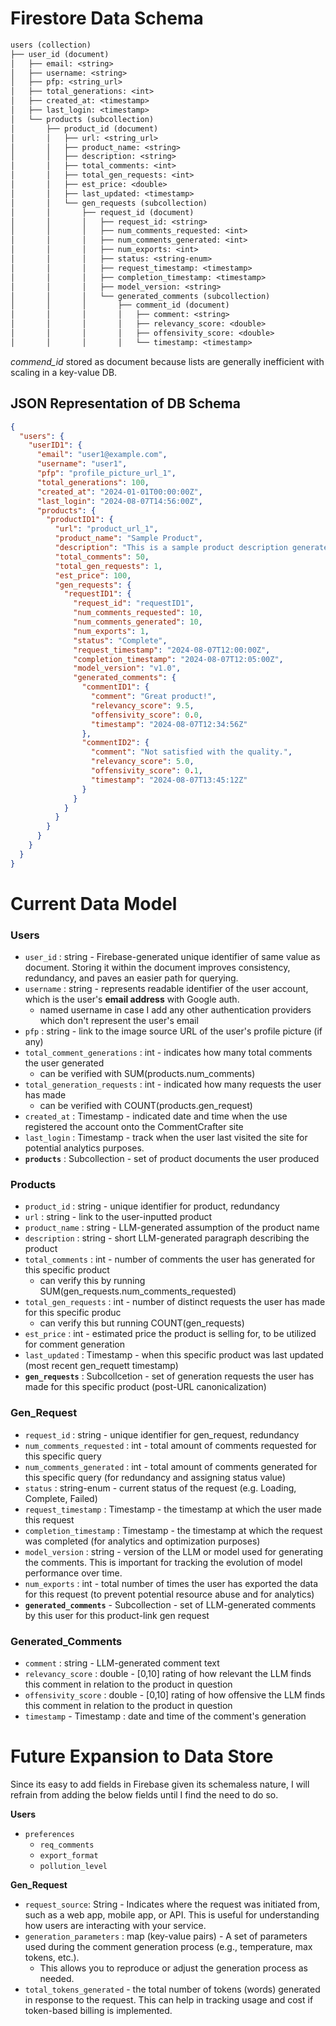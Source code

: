 # Firestore Data Schema

```lisp
users (collection)
├── user_id (document)
│   ├── email: <string>
│   ├── username: <string>
│   ├── pfp: <string_url>
│   ├── total_generations: <int>
│   ├── created_at: <timestamp>
│   ├── last_login: <timestamp>
│   └── products (subcollection)
│       ├── product_id (document)
│       │   ├── url: <string_url>
│       │   ├── product_name: <string>
│       │   ├── description: <string>
│       │   ├── total_comments: <int>
│       │   ├── total_gen_requests: <int>
│       │   ├── est_price: <double>
│       │   ├── last_updated: <timestamp>
│       │   └── gen_requests (subcollection)
│       │       ├── request_id (document)
│       │       │   ├── request_id: <string>
│       │       │   ├── num_comments_requested: <int>
│       │       │   ├── num_comments_generated: <int>
│       │       │   ├── num_exports: <int>
│       │       │   ├── status: <string-enum>
│       │       │   ├── request_timestamp: <timestamp>
│       │       │   ├── completion_timestamp: <timestamp>
│       │       │   ├── model_version: <string>
│       │       │   └── generated_comments (subcollection)
│       │       │       ├── comment_id (document)
│       │       │       │   ├── comment: <string>
│       │       │       │   ├── relevancy_score: <double>
│       │       │       │   ├── offensivity_score: <double>
│       │       │       │   └── timestamp: <timestamp>
```

_commend_id_ stored as document because lists are generally inefficient with scaling in a key-value DB.

## JSON Representation of DB Schema

```json
{
  "users": {
    "userID1": {
      "email": "user1@example.com",
      "username": "user1",
      "pfp": "profile_picture_url_1",
      "total_generations": 100,
      "created_at": "2024-01-01T00:00:00Z",
      "last_login": "2024-08-07T14:56:00Z",
      "products": {
        "productID1": {
          "url": "product_url_1",
          "product_name": "Sample Product",
          "description": "This is a sample product description generated by LLM.",
          "total_comments": 50,
          "total_gen_requests": 1,
          "est_price": 100,
          "gen_requests": {
            "requestID1": {
              "request_id": "requestID1",
              "num_comments_requested": 10,
              "num_comments_generated": 10,
              "num_exports": 1,
              "status": "Complete",
              "request_timestamp": "2024-08-07T12:00:00Z",
              "completion_timestamp": "2024-08-07T12:05:00Z",
              "model_version": "v1.0",
              "generated_comments": {
                "commentID1": {
                  "comment": "Great product!",
                  "relevancy_score": 9.5,
                  "offensivity_score": 0.0,
                  "timestamp": "2024-08-07T12:34:56Z"
                },
                "commentID2": {
                  "comment": "Not satisfied with the quality.",
                  "relevancy_score": 5.0,
                  "offensivity_score": 0.1,
                  "timestamp": "2024-08-07T13:45:12Z"
                }
              }
            }
          }
        }
      }
    }
  }
}
```

# Current Data Model

### **Users**
- `user_id` : string - Firebase-generated unique identifier of same value as document. Storing it within the document improves consistency, redundancy, and paves an easier path for querying.
- `username` : string - represents readable identifier of the user account, which is the user's **email address** with Google auth.
    - named username in case I add any other authentication providers which don't represent the user's email
- `pfp` : string - link to the image source URL of the user's profile picture (if any)
- `total_comment_generations` : int - indicates how many total comments the user generated
    - can be verified with SUM(products.num_comments)
- `total_generation_requests` : int - indicated how many requests the user has made
    - can be verified with COUNT(products.gen_request)
- `created_at` : Timestamp - indicated date and time when the use registered the account onto the CommentCrafter site
- `last_login` : Timestamp - track when the user last visited the site for potential analytics purposes.
- **`products`** : Subcollection - set of product documents the user produced

### **Products**
- `product_id` : string - unique identifier for product, redundancy
- `url` : string - link to the user-inputted product
- `product_name` : string - LLM-generated assumption of the product name 
- `description` : string - short LLM-generated paragraph describing the product
- `total_comments` : int - number of comments the user has generated for this specific product
    - can verify this by running SUM(gen_requests.num_comments_requested)
- `total_gen_requests` : int - number of distinct requests the user has made for this specific produc
    - can verify this but running COUNT(gen_requests)
- `est_price` : int - estimated price the product is selling for, to be utilized for comment generation
- `last_updated` : Timestamp - when this specific product was last updated (most recent gen_requett timestamp)
- **`gen_requests`** : Subcollcetion - set of generation requests the user has made for this specific product (post-URL canonicalization)

### **Gen_Request**
- `request_id` : string - unique identifier for gen_request, redundancy
- `num_comments_requested` : int - total amount of comments requested for this specific query
- `num_comments_generated` : int - total amount of comments generated for this specific query (for redundancy and assigning status value)
- `status` : string-enum - current status of the request (e.g. Loading, Complete, Failed)
- `request_timestamp` : Timestamp - the timestamp at which the user made this request
- `completion_timestamp` : Timestamp - the timestamp at which the request was completed (for analytics and optimization purposes)
- `model_version` : string - version of the LLM or model used for generating the comments. This is important for tracking the evolution of model performance over time.
- `num_exports` : int - total number of times the user has exported the data for this request (to prevent potential resource abuse and for analytics)
- **`generated_comments`** - Subcollection - set of LLM-generated comments by this user for this product-link gen request


### **Generated_Comments**
- `comment` : string - LLM-generated comment text
- `relevancy_score` : double - [0,10] rating of how relevant the LLM finds this comment in relation to the product in question
- `offensivity_score` : double - [0,10] rating of how offensive the LLM finds this comment in relation to the product in question
- `timestamp` - Timestamp : date and time of the comment's generation

# Future Expansion to Data Store

Since its easy to add fields in Firebase given its schemaless nature, I will refrain from adding the below fields until I find the need to do so.

**Users**
- `preferences`
    - `req_comments`
    - `export_format`
    - `pollution_level`

**Gen_Request**
- `request_source`: String - Indicates where the request was initiated from, such as a web app, mobile app, or API. This is useful for understanding how users are interacting with your service.
- `generation_parameters` : map (key-value pairs) - A set of parameters used during the comment generation process (e.g., temperature, max tokens, etc.).
  - This allows you to reproduce or adjust the generation process as needed.
- `total_tokens_generated` - the total number of tokens (words) generated in response to the request. This can help in tracking usage and cost if token-based billing is implemented.
